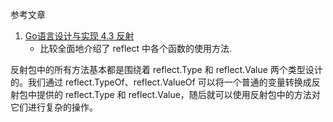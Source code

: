 参考文章

1. [Go语言设计与实现 4.3 反射](https://draveness.me/golang/docs/part2-foundation/ch04-basic/golang-reflect/)
    - 比较全面地介绍了 reflect 中各个函数的使用方法.

反射包中的所有方法基本都是围绕着 reflect.Type 和 reflect.Value 两个类型设计的。我们通过 reflect.TypeOf、reflect.ValueOf 可以将一个普通的变量转换成反射包中提供的 reflect.Type 和 reflect.Value，随后就可以使用反射包中的方法对它们进行复杂的操作。
